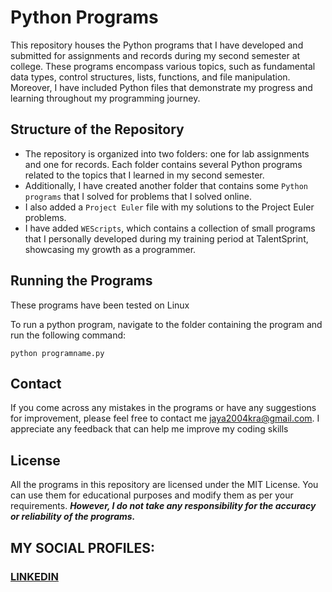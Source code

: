 # Python Programs
This repository houses the Python programs that I have developed and submitted for assignments and records during my second semester at college. These programs encompass various topics, such as fundamental data types, control structures, lists, functions, and file manipulation. Moreover, I have included Python files that demonstrate my progress and learning throughout my programming journey.

## Structure of the Repository
* The repository is organized into two folders: one for lab assignments and one for records. Each folder contains several Python programs related to the topics that I learned in my second semester.
* Additionally, I have created another folder that contains some `Python programs` that I solved for problems that I solved online.
* I also added a `Project Euler` file with my solutions to the Project Euler problems.
* I have added `WEScripts`, which contains a collection of small programs that I personally developed during my training period at TalentSprint, showcasing my growth as a programmer.

## Running the Programs
These programs have been tested on Linux

To run a python program, navigate to the folder containing the program and run the following command:
```
python programname.py
```
## Contact
If you come across any mistakes in the programs or have any suggestions for improvement, please feel free to contact me <jaya2004kra@gmail.com>. I appreciate any feedback that can help me improve my coding skills

## License
All the programs in this repository are licensed under the MIT License. You can use them for educational purposes and modify them as per your requirements. ***However, I do not take any responsibility for the accuracy or reliability of the programs.***

## MY SOCIAL PROFILES:
### [LINKEDIN](https://www.linkedin.com/in/jayashrek/)
